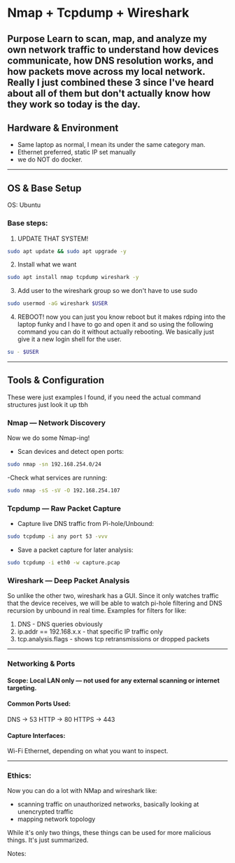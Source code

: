 # Nmap + Tcpdump + Wireshark

Purpose
Learn to scan, map, and analyze my own network traffic to understand how devices communicate, how DNS resolution works, and how packets move across my local network.
Really I just combined these 3 since I've heard about all of them but don't actually know how they work so today is the day.
---
## Hardware & Environment
- Same laptop as normal, I mean its under the same category man.
- Ethernet preferred, static IP set manually
- we do NOT do docker.
---
## OS & Base Setup

OS: Ubuntu

### Base steps:

1. UPDATE THAT SYSTEM!
```bash
sudo apt update && sudo apt upgrade -y
```
2. Install what we want
```bash
sudo apt install nmap tcpdump wireshark -y
```
3. Add user to the wireshark group so we don't have to use sudo
```bash
sudo usermod -aG wireshark $USER
```
4. REBOOT!
now you can just you know reboot but it makes rdping into the laptop funky and I have to go and open it and so using the following command you can do it without actually rebooting. We basically just give it a new login shell for the user.
```bash
su - $USER
```
---
## Tools & Configuration
These were just examples I found, if you need the actual command structures just look it up tbh                                                                                                                                                                                                                                                                                                                                                                                                                                                                                                                                                                                                                                                                                                                                                                                                                                                                                                                                                                                                                                                                                                                                                                                                                                                                                             

### Nmap — Network Discovery
Now we do some Nmap-ing!
- Scan devices and detect open ports:
```bash
sudo nmap -sn 192.168.254.0/24
```
-Check what services are running:
```bash 
sudo nmap -sS -sV -O 192.168.254.107
```

### Tcpdump — Raw Packet Capture

- Capture live DNS traffic from Pi-hole/Unbound:
```bash
sudo tcpdump -i any port 53 -vvv
```
- Save a packet capture for later analysis:
```bash
sudo tcpdump -i eth0 -w capture.pcap
```

### Wireshark — Deep Packet Analysis

So unlike the other two, wireshark has a GUI. Since it only watches traffic that the device receives, we will be able to watch pi-hole filtering and DNS recursion by unbound in real time.
Examples for filters for like:
1. DNS - DNS queries obviously
2. ip.addr == 192.168.x.x - that specific IP traffic only
3. tcp.analysis.flags - shows tcp retransmissions or dropped packets

---

### Networking & Ports

#### Scope: Local LAN only — not used for any external scanning or internet targeting.

#### Common Ports Used:
DNS → 53
HTTP → 80
HTTPS → 443

#### Capture Interfaces:
Wi-Fi Ethernet, depending on what you want to inspect.

---

### Ethics:
Now you can do a lot with NMap and wireshark like:

- scanning traffic on unauthorized networks, basically looking at unencrypted traffic
- mapping network topology
  
While it's only two things, these things can be used for more malicious things. It's just summarized.

Notes:










